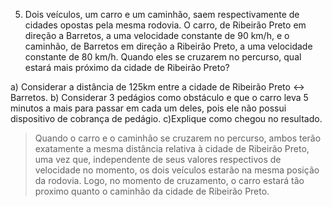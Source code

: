 5. Dois veículos, um carro e um caminhão, saem respectivamente de cidades opostas pela mesma rodovia. O carro, de Ribeirão Preto em direção a Barretos, a uma velocidade constante de 90 km/h, e o caminhão, de Barretos em direção a Ribeirão Preto, a uma velocidade constante de 80 km/h. Quando eles se cruzarem no percurso, qual estará mais próximo da cidade de Ribeirão Preto?

a) Considerar a distância de 125km entre a cidade de Ribeirão Preto <-> Barretos.
b) Considerar 3 pedágios como obstáculo e que o carro leva 5 minutos a mais para passar em cada um deles, pois ele não possui dispositivo de cobrança de pedágio.
c)Explique como chegou no resultado.

> Quando o carro e o caminhão se cruzarem no percurso, ambos terão exatamente a mesma distância relativa à cidade de Ribeirão Preto, uma vez que, independente de seus valores respectivos de velocidade no momento, os dois veículos estarão na mesma posição da rodovia. Logo, no momento de cruzamento, o carro estará tão proximo quanto o caminhão da cidade de Ribeirão Preto.
